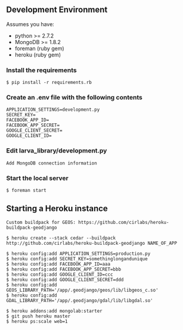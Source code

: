 ## Development Environment

Assumes you have:
* python >= 2.7.2
* MongoDB >= 1.8.2
* foreman (ruby gem)
* heroku (ruby gem)

### Install the requirements
    $ pip install -r requirements.rb

### Create an .env file with the following contents
    APPLICATION_SETTINGS=development.py
    SECRET_KEY=
    FACEBOOK_APP_ID=
    FACEBOOK_APP_SECRET=
    GOOGLE_CLIENT_SECRET=
    GOOGLE_CLIENT_ID=

### Edit larva_library/development.py
    Add MongoDB connection information

### Start the local server
    $ foreman start


## Starting a Heroku instance
    Custom buildpack for GEOS: https://github.com/cirlabs/heroku-buildpack-geodjango

    $ heroku create --stack cedar --buildpack http://github.com/cirlabs/heroku-buildpack-geodjango NAME_OF_APP

    $ heroku config:add APPLICATION_SETTINGS=production.py
    $ heroku config:add SECRET_KEY=somethinglongandunique
    $ heroku config:add FACEBOOK_APP_ID=aaa
    $ heroku config:add FACEBOOK_APP_SECRET=bbb
    $ heroku config:add GOOGLE_CLIENT_ID=ccc
    $ heroku config:add GOOGLE_CLIENT_SECRET=ddd
    $ heroku config:add GEOS_LIBRARY_PATH='/app/.geodjango/geos/lib/libgeos_c.so'
    $ heroku config:add GDAL_LIBRARY_PATH='/app/.geodjango/gdal/lib/libgdal.so'

    $ heroku addons:add mongolab:starter
    $ git push heroku master
    $ heroku ps:scale web=1
